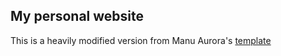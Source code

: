 ## My personal website


This is a heavily modified version from Manu Aurora's [template](https://github.com/manuarora700/simple-developer-portfolio-website)